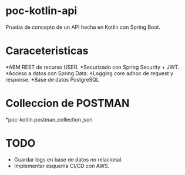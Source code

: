 # poc-kotlin-api
Prueba de concepto de un API hecha en Kotlin con Spring Boot.

# Caraceteristicas

*ABM REST de recurso USER.
*Securizado con Spring Security + JWT.
*Acceso a datos con Spring Data.
*Logging core adhoc de request y response.
*Base de datos PostgreSQL

# Colleccion de POSTMAN

*poc-kotlin.postman_collection.json

# TODO

* Guardar logs en base de datos no relacional.
* Implementar esquema CI/CD con AWS.
